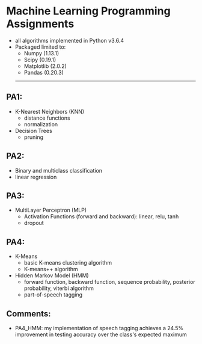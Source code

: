 # Machine Learning Programming Assignments
- all algorithms implemented in Python v3.6.4
- Packaged limited to:
  - Numpy (1.13.1)
  - Scipy (0.19.1)
  - Matplotlib (2.0.2)
  - Pandas (0.20.3)
  ----------------------------------------
## PA1:
  - K-Nearest Neighbors (KNN)
    - distance functions
    - normalization
  - Decision Trees
    - pruning
## PA2:
  - Binary and multiclass classification
  - linear regression
## PA3:
  - MultiLayer Perceptron (MLP)
    - Activation Functions (forward and backward): linear, relu, tanh
    - dropout
## PA4:
  - K-Means 
    - basic K-means clustering algorithm
    - K-means++ algorithm
  - Hidden Markov Model (HMM)
    - forward function, backward function, sequence probability, posterior probability, viterbi algorithm
    - part-of-speech tagging
## Comments:
  - PA4_HMM: my implementation of speech tagging achieves a 24.5% improvement in testing accuracy over the class's expected maximum
